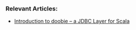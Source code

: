 ### Relevant Articles:

- [Introduction to doobie – a JDBC Layer for Scala](https://www.baeldung.com/scala/doobie-intro)
